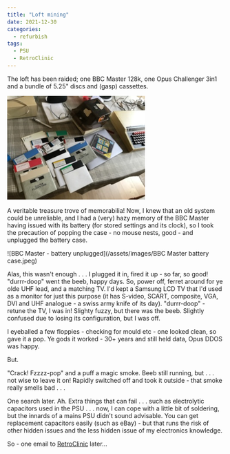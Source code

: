 ```yaml
---
title: "Loft mining"
date: 2021-12-30
categories:
  - refurbish
tags:
  - PSU
  - RetroClinic
---
```


The loft has been raided; one BBC Master 128k, one Opus Challenger 3in1 and a bundle of 5.25" discs and (gasp) cassettes.

![BBC Master 128k and discs](/assets/images/vertigo-treasure-trove.jpeg)

A veritable treasure trove of memorabilia! Now, I knew that an old system could be unreliable, and I had a (very) hazy memory of the BBC Master having issued with its battery (for stored settings and its clock), so I took the precaution of popping the case - no mouse nests, good - and unplugged the battery case.

![BBC Master - battery unplugged](/assets/images/BBC Master battery case.jpeg)

Alas, this wasn't enough . . . I plugged it in, fired it up - so far, so good! "durrr-doop" went the beeb, happy days. So, power off, ferret around for ye olde UHF lead, and a matching TV. I'd kept a Samsung LCD TV that I'd used as a monitor for just this purpose (it has S-video, SCART, composite, VGA, DVI and UHF analogue - a swiss army knife of its day). "durrr-doop" - retune the TV, I was in! Slighty fuzzy, but there was the beeb. Slightly confused due to losing its configuration, but I was off.

I eyeballed a few floppies - checking for mould etc - one looked clean, so gave it a pop. Ye gods it worked - 30+ years and still held data, Opus DDOS was happy.

But.

"Crack! Fzzzz-pop" and a puff a magic smoke. Beeb still running, but . . . not wise to leave it on! Rapidly switched off and took it outside - that smoke really smells bad . . .

One search later. Ah. Extra things that can fail . . . such as electrolytic capacitors used in the PSU . . . now, I can cope with a little bit of soldering, but the innards of a mains PSU didn't sound advisable. You can get replacement capacitors easily (such as eBay) - but that runs the risk of other hidden issues and the less hidden issue of my electronics knowledge.

So - one email to [RetroClinic](http://www.retroclinic.com) later...